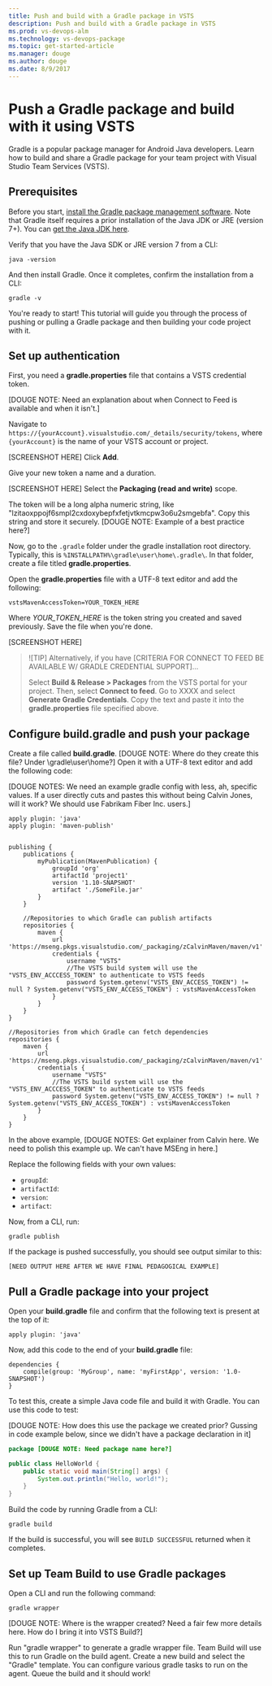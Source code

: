 ```yaml
---
title: Push and build with a Gradle package in VSTS
description: Push and build with a Gradle package in VSTS
ms.prod: vs-devops-alm
ms.technology: vs-devops-package
ms.topic: get-started-article
ms.manager: douge
ms.author: douge
ms.date: 8/9/2017
---
```


# Push a Gradle package and build with it using VSTS

Gradle is a popular package manager for Android Java developers. Learn how to build and share a Gradle package for your team project with Visual Studio Team Services (VSTS).

## Prerequisites

Before you start, [install the Gradle package management software](https://gradle.org/install/). Note that Gradle itself requires a prior installation of the Java JDK or JRE (version 7+). You
can [get the Java JDK here](http://www.oracle.com/technetwork/java/javase/downloads/index.html).

Verify that you have the Java SDK or JRE version 7 from a CLI:

```cli
java -version
```

And then install Gradle. Once it completes, confirm the installation from a CLI:

```cli
gradle -v
```

You're ready to start! This tutorial will guide you through the process of pushing or pulling a Gradle package and then building your code project with it.

## Set up authentication

First, you need a **gradle.properties** file that contains a VSTS credential token.

[DOUGE NOTE: Need an explanation about when Connect to Feed is available and when it isn't.]

Navigate to `https://{yourAccount}.visualstudio.com/_details/security/tokens`, where `{yourAccount}` is the name of your VSTS account or project.

[SCREENSHOT HERE]
Click **Add**.

Give your new token a name and a duration. 

[SCREENSHOT HERE]
Select the **Packaging (read and write)** scope.

The token will be a long alpha numeric string, like "lzitaoxppojf6smpl2cxdoxybepfxfetjvtkmcpw3o6u2smgebfa". Copy this string and store it securely. [DOUGE NOTE: Example of a best practice here?]

Now, go to the `.gradle` folder under the gradle installation root directory. Typically, this is `%INSTALLPATH%\gradle\user\home\.gradle\`. In that folder, create a file titled
**gradle.properties**. 

Open the **gradle.properties** file with a UTF-8 text editor and add the following:
```
vstsMavenAccessToken=YOUR_TOKEN_HERE
```

Where *YOUR_TOKEN_HERE* is the token string you created and saved previously. Save the file when you're done.

[SCREENSHOT HERE]

> ![TIP]
> Alternatively, if you have [CRITERIA FOR CONNECT TO FEED BE AVAILABLE W/ GRADLE CREDENTIAL SUPPORT]...
> 
> Select **Build & Release > Packages** from the VSTS portal for your project. Then, select **Connect to feed**.
> Go to XXXX and select  **Generate Gradle Credentials**. Copy the text and paste it into the **gradle.properties** file
> specified above.

## Configure build.gradle and push your package

Create a file called **build.gradle**. [DOUGE NOTE: Where do they create this file? Under \gradle\user\home?] Open it with a UTF-8 text editor and add the following code:


[DOUGE NOTES: We need an example gradle config with less, ah, specific values. If a user directly cuts and pastes this without being Calvin Jones, will it work? We should use
Fabrikam Fiber Inc. users.]

```text
apply plugin: 'java' 
apply plugin: 'maven-publish' 
 
 
publishing { 
    publications { 
        myPublication(MavenPublication) { 
            groupId 'org' 
            artifactId 'project1' 
            version '1.10-SNAPSHOT' 
            artifact './SomeFile.jar' 
        } 
    } 
 
    //Repositories to which Gradle can publish artifacts 
    repositories { 
        maven { 
            url 'https://mseng.pkgs.visualstudio.com/_packaging/zCalvinMaven/maven/v1' 
            credentials { 
                username "VSTS" 
                //The VSTS build system will use the "VSTS_ENV_ACCCESS_TOKEN" to authenticate to VSTS feeds 
                password System.getenv("VSTS_ENV_ACCESS_TOKEN") != null ? System.getenv("VSTS_ENV_ACCESS_TOKEN") : vstsMavenAccessToken 
            } 
        } 
    } 
} 
 
//Repositories from which Gradle can fetch dependencies 
repositories { 
    maven { 
        url 'https://mseng.pkgs.visualstudio.com/_packaging/zCalvinMaven/maven/v1' 
        credentials { 
            username "VSTS" 
            //The VSTS build system will use the "VSTS_ENV_ACCCESS_TOKEN" to authenticate to VSTS feeds 
            password System.getenv("VSTS_ENV_ACCESS_TOKEN") != null ? System.getenv("VSTS_ENV_ACCESS_TOKEN") : vstsMavenAccessToken 
        } 
    } 
} 
```
In the above example, [DOUGE NOTES: Get explainer from Calvin here. We need to polish this example up. We can't have MSEng in here.]

Replace the following fields with your own values:

- `groupId`:
- `artifactId`:
- `version`:
- `artifact`: 

Now, from a CLI, run:

```cli
gradle publish
```
 If the package is pushed successfully, you should see output similar to this:

```output
[NEED OUTPUT HERE AFTER WE HAVE FINAL PEDAGOGICAL EXAMPLE]
```

## Pull a Gradle package into your project


Open your **build.gradle** file and confirm that the following text is present at the top of it:
```
apply plugin: 'java'
```

Now, add this code to the end of your **build.gradle** file:

```
dependencies { 
    compile(group: 'MyGroup', name: 'myFirstApp', version: '1.0-SNAPSHOT')  
} 
```   

To test this, create a simple Java code file and build it with Gradle. You can use this code to test:

[DOUGE NOTE: How does this use the package we created prior? Gussing in code example below, since we didn't have a package declaration in it]
```java
package [DOUGE NOTE: Need package name here?]

public class HelloWorld { 
    public static void main(String[] args) { 
        System.out.println("Hello, world!"); 
    } 
} 
```

Build the code by running Gradle from a CLI:

```cli
gradle build
```

If the build is successful, you will see `BUILD SUCCESSFUL` returned when it completes.


## Set up Team Build to use Gradle packages

Open a CLI and run the following command:

```cli
gradle wrapper
```

[DOUGE NOTE: Where is the wrapper created? Need a fair few more details here. How do I bring it into VSTS Build?]

Run "gradle wrapper" to generate a gradle wrapper file.  Team Build will use this to run Gradle on the build agent. 
Create a new build and select the "Gradle" template.  You can configure various gradle tasks to run on the agent.  Queue the build and it should work! 


